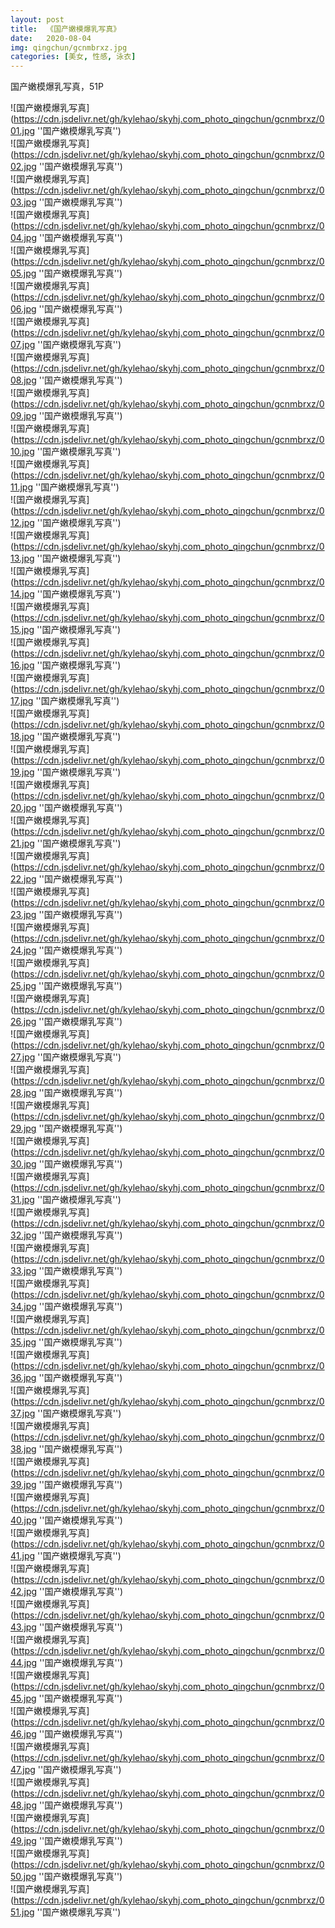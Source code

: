 ```yaml
---
layout: post
title:  《国产嫩模爆乳写真》
date:   2020-08-04
img: qingchun/gcnmbrxz.jpg
categories: [美女, 性感, 泳衣]
---
```


国产嫩模爆乳写真，51P

![国产嫩模爆乳写真](https://cdn.jsdelivr.net/gh/kylehao/skyhj.com_photo_qingchun/gcnmbrxz/001.jpg ''国产嫩模爆乳写真'') <br>
![国产嫩模爆乳写真](https://cdn.jsdelivr.net/gh/kylehao/skyhj.com_photo_qingchun/gcnmbrxz/002.jpg ''国产嫩模爆乳写真'') <br>
![国产嫩模爆乳写真](https://cdn.jsdelivr.net/gh/kylehao/skyhj.com_photo_qingchun/gcnmbrxz/003.jpg ''国产嫩模爆乳写真'') <br>
![国产嫩模爆乳写真](https://cdn.jsdelivr.net/gh/kylehao/skyhj.com_photo_qingchun/gcnmbrxz/004.jpg ''国产嫩模爆乳写真'') <br>
![国产嫩模爆乳写真](https://cdn.jsdelivr.net/gh/kylehao/skyhj.com_photo_qingchun/gcnmbrxz/005.jpg ''国产嫩模爆乳写真'') <br>
![国产嫩模爆乳写真](https://cdn.jsdelivr.net/gh/kylehao/skyhj.com_photo_qingchun/gcnmbrxz/006.jpg ''国产嫩模爆乳写真'') <br>
![国产嫩模爆乳写真](https://cdn.jsdelivr.net/gh/kylehao/skyhj.com_photo_qingchun/gcnmbrxz/007.jpg ''国产嫩模爆乳写真'') <br>
![国产嫩模爆乳写真](https://cdn.jsdelivr.net/gh/kylehao/skyhj.com_photo_qingchun/gcnmbrxz/008.jpg ''国产嫩模爆乳写真'') <br>
![国产嫩模爆乳写真](https://cdn.jsdelivr.net/gh/kylehao/skyhj.com_photo_qingchun/gcnmbrxz/009.jpg ''国产嫩模爆乳写真'') <br>
![国产嫩模爆乳写真](https://cdn.jsdelivr.net/gh/kylehao/skyhj.com_photo_qingchun/gcnmbrxz/010.jpg ''国产嫩模爆乳写真'') <br>
![国产嫩模爆乳写真](https://cdn.jsdelivr.net/gh/kylehao/skyhj.com_photo_qingchun/gcnmbrxz/011.jpg ''国产嫩模爆乳写真'') <br>
![国产嫩模爆乳写真](https://cdn.jsdelivr.net/gh/kylehao/skyhj.com_photo_qingchun/gcnmbrxz/012.jpg ''国产嫩模爆乳写真'') <br>
![国产嫩模爆乳写真](https://cdn.jsdelivr.net/gh/kylehao/skyhj.com_photo_qingchun/gcnmbrxz/013.jpg ''国产嫩模爆乳写真'') <br>
![国产嫩模爆乳写真](https://cdn.jsdelivr.net/gh/kylehao/skyhj.com_photo_qingchun/gcnmbrxz/014.jpg ''国产嫩模爆乳写真'') <br>
![国产嫩模爆乳写真](https://cdn.jsdelivr.net/gh/kylehao/skyhj.com_photo_qingchun/gcnmbrxz/015.jpg ''国产嫩模爆乳写真'') <br>
![国产嫩模爆乳写真](https://cdn.jsdelivr.net/gh/kylehao/skyhj.com_photo_qingchun/gcnmbrxz/016.jpg ''国产嫩模爆乳写真'') <br>
![国产嫩模爆乳写真](https://cdn.jsdelivr.net/gh/kylehao/skyhj.com_photo_qingchun/gcnmbrxz/017.jpg ''国产嫩模爆乳写真'') <br>
![国产嫩模爆乳写真](https://cdn.jsdelivr.net/gh/kylehao/skyhj.com_photo_qingchun/gcnmbrxz/018.jpg ''国产嫩模爆乳写真'') <br>
![国产嫩模爆乳写真](https://cdn.jsdelivr.net/gh/kylehao/skyhj.com_photo_qingchun/gcnmbrxz/019.jpg ''国产嫩模爆乳写真'') <br>
![国产嫩模爆乳写真](https://cdn.jsdelivr.net/gh/kylehao/skyhj.com_photo_qingchun/gcnmbrxz/020.jpg ''国产嫩模爆乳写真'') <br>
![国产嫩模爆乳写真](https://cdn.jsdelivr.net/gh/kylehao/skyhj.com_photo_qingchun/gcnmbrxz/021.jpg ''国产嫩模爆乳写真'') <br>
![国产嫩模爆乳写真](https://cdn.jsdelivr.net/gh/kylehao/skyhj.com_photo_qingchun/gcnmbrxz/022.jpg ''国产嫩模爆乳写真'') <br>
![国产嫩模爆乳写真](https://cdn.jsdelivr.net/gh/kylehao/skyhj.com_photo_qingchun/gcnmbrxz/023.jpg ''国产嫩模爆乳写真'') <br>
![国产嫩模爆乳写真](https://cdn.jsdelivr.net/gh/kylehao/skyhj.com_photo_qingchun/gcnmbrxz/024.jpg ''国产嫩模爆乳写真'') <br>
![国产嫩模爆乳写真](https://cdn.jsdelivr.net/gh/kylehao/skyhj.com_photo_qingchun/gcnmbrxz/025.jpg ''国产嫩模爆乳写真'') <br>
![国产嫩模爆乳写真](https://cdn.jsdelivr.net/gh/kylehao/skyhj.com_photo_qingchun/gcnmbrxz/026.jpg ''国产嫩模爆乳写真'') <br>
![国产嫩模爆乳写真](https://cdn.jsdelivr.net/gh/kylehao/skyhj.com_photo_qingchun/gcnmbrxz/027.jpg ''国产嫩模爆乳写真'') <br>
![国产嫩模爆乳写真](https://cdn.jsdelivr.net/gh/kylehao/skyhj.com_photo_qingchun/gcnmbrxz/028.jpg ''国产嫩模爆乳写真'') <br>
![国产嫩模爆乳写真](https://cdn.jsdelivr.net/gh/kylehao/skyhj.com_photo_qingchun/gcnmbrxz/029.jpg ''国产嫩模爆乳写真'') <br>
![国产嫩模爆乳写真](https://cdn.jsdelivr.net/gh/kylehao/skyhj.com_photo_qingchun/gcnmbrxz/030.jpg ''国产嫩模爆乳写真'') <br>
![国产嫩模爆乳写真](https://cdn.jsdelivr.net/gh/kylehao/skyhj.com_photo_qingchun/gcnmbrxz/031.jpg ''国产嫩模爆乳写真'') <br>
![国产嫩模爆乳写真](https://cdn.jsdelivr.net/gh/kylehao/skyhj.com_photo_qingchun/gcnmbrxz/032.jpg ''国产嫩模爆乳写真'') <br>
![国产嫩模爆乳写真](https://cdn.jsdelivr.net/gh/kylehao/skyhj.com_photo_qingchun/gcnmbrxz/033.jpg ''国产嫩模爆乳写真'') <br>
![国产嫩模爆乳写真](https://cdn.jsdelivr.net/gh/kylehao/skyhj.com_photo_qingchun/gcnmbrxz/034.jpg ''国产嫩模爆乳写真'') <br>
![国产嫩模爆乳写真](https://cdn.jsdelivr.net/gh/kylehao/skyhj.com_photo_qingchun/gcnmbrxz/035.jpg ''国产嫩模爆乳写真'') <br>
![国产嫩模爆乳写真](https://cdn.jsdelivr.net/gh/kylehao/skyhj.com_photo_qingchun/gcnmbrxz/036.jpg ''国产嫩模爆乳写真'') <br>
![国产嫩模爆乳写真](https://cdn.jsdelivr.net/gh/kylehao/skyhj.com_photo_qingchun/gcnmbrxz/037.jpg ''国产嫩模爆乳写真'') <br>
![国产嫩模爆乳写真](https://cdn.jsdelivr.net/gh/kylehao/skyhj.com_photo_qingchun/gcnmbrxz/038.jpg ''国产嫩模爆乳写真'') <br>
![国产嫩模爆乳写真](https://cdn.jsdelivr.net/gh/kylehao/skyhj.com_photo_qingchun/gcnmbrxz/039.jpg ''国产嫩模爆乳写真'') <br>
![国产嫩模爆乳写真](https://cdn.jsdelivr.net/gh/kylehao/skyhj.com_photo_qingchun/gcnmbrxz/040.jpg ''国产嫩模爆乳写真'') <br>
![国产嫩模爆乳写真](https://cdn.jsdelivr.net/gh/kylehao/skyhj.com_photo_qingchun/gcnmbrxz/041.jpg ''国产嫩模爆乳写真'') <br>
![国产嫩模爆乳写真](https://cdn.jsdelivr.net/gh/kylehao/skyhj.com_photo_qingchun/gcnmbrxz/042.jpg ''国产嫩模爆乳写真'') <br>
![国产嫩模爆乳写真](https://cdn.jsdelivr.net/gh/kylehao/skyhj.com_photo_qingchun/gcnmbrxz/043.jpg ''国产嫩模爆乳写真'') <br>
![国产嫩模爆乳写真](https://cdn.jsdelivr.net/gh/kylehao/skyhj.com_photo_qingchun/gcnmbrxz/044.jpg ''国产嫩模爆乳写真'') <br>
![国产嫩模爆乳写真](https://cdn.jsdelivr.net/gh/kylehao/skyhj.com_photo_qingchun/gcnmbrxz/045.jpg ''国产嫩模爆乳写真'') <br>
![国产嫩模爆乳写真](https://cdn.jsdelivr.net/gh/kylehao/skyhj.com_photo_qingchun/gcnmbrxz/046.jpg ''国产嫩模爆乳写真'') <br>
![国产嫩模爆乳写真](https://cdn.jsdelivr.net/gh/kylehao/skyhj.com_photo_qingchun/gcnmbrxz/047.jpg ''国产嫩模爆乳写真'') <br>
![国产嫩模爆乳写真](https://cdn.jsdelivr.net/gh/kylehao/skyhj.com_photo_qingchun/gcnmbrxz/048.jpg ''国产嫩模爆乳写真'') <br>
![国产嫩模爆乳写真](https://cdn.jsdelivr.net/gh/kylehao/skyhj.com_photo_qingchun/gcnmbrxz/049.jpg ''国产嫩模爆乳写真'') <br>
![国产嫩模爆乳写真](https://cdn.jsdelivr.net/gh/kylehao/skyhj.com_photo_qingchun/gcnmbrxz/050.jpg ''国产嫩模爆乳写真'') <br>
![国产嫩模爆乳写真](https://cdn.jsdelivr.net/gh/kylehao/skyhj.com_photo_qingchun/gcnmbrxz/051.jpg ''国产嫩模爆乳写真'') <br>
